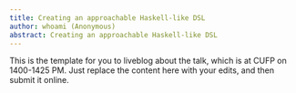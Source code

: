 ```yaml
---
title: Creating an approachable Haskell-like DSL
author: whoami (Anonymous)
abstract: Creating an approachable Haskell-like DSL
---
```


This is the template for you to liveblog about the talk,
which is at CUFP on 1400-1425 PM.  Just replace the content here
with your edits, and then submit it online.

